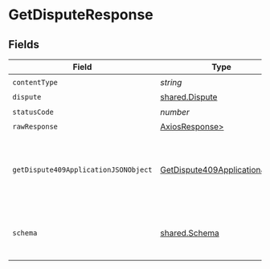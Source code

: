 # GetDisputeResponse


## Fields

| Field                                                                                   | Type                                                                                    | Required                                                                                | Description                                                                             |
| --------------------------------------------------------------------------------------- | --------------------------------------------------------------------------------------- | --------------------------------------------------------------------------------------- | --------------------------------------------------------------------------------------- |
| `contentType`                                                                           | *string*                                                                                | :heavy_check_mark:                                                                      | N/A                                                                                     |
| `dispute`                                                                               | [shared.Dispute](../../models/shared/dispute.md)                                        | :heavy_minus_sign:                                                                      | OK                                                                                      |
| `statusCode`                                                                            | *number*                                                                                | :heavy_check_mark:                                                                      | N/A                                                                                     |
| `rawResponse`                                                                           | [AxiosResponse>](https://axios-http.com/docs/res_schema)                                | :heavy_minus_sign:                                                                      | N/A                                                                                     |
| `getDispute409ApplicationJSONObject`                                                    | [GetDispute409ApplicationJSON](../../models/operations/getdispute409applicationjson.md) | :heavy_minus_sign:                                                                      | The data type's dataset has not been requested or is still syncing.                     |
| `schema`                                                                                | [shared.Schema](../../models/shared/schema.md)                                          | :heavy_minus_sign:                                                                      | Your API request was not properly authorized.                                           |